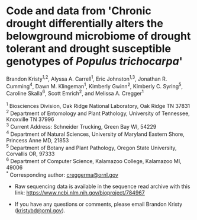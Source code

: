 # Code and data from 'Chronic drought differentially alters the belowground microbiome of drought tolerant and drought susceptible genotypes of _Populus trichocarpa_'

Brandon Kristy<sup>1,2</sup>, Alyssa A. Carrell<sup>1</sup>, Eric Johnston<sup>1,3</sup>, Jonathan R. Cumming<sup>4</sup>, Dawn M. Klingeman<sup>1</sup>, Kimberly Gwinn<sup>2</sup>, Kimberly C. Syring<sup>5</sup>, Caroline Skalla<sup>6</sup>, Scott Emrich<sup>2</sup>, and Melissa A. Cregger<sup>1</sup>

<sup>1</sup> Biosciences Division, Oak Ridge National Laboratory, Oak Ridge TN 37831 <br />
<sup>2</sup> Department of Entomology and Plant Pathology, University of Tennessee, Knoxville TN 37996 <br />
<sup>3</sup> Current Address: Schneider Trucking, Green Bay WI, 54229 <br />
<sup>4</sup> Department of Natural Sciences, University of Maryland Eastern Shore, Princess Anne MD, 21853 <br />
<sup>5</sup> Department of Botany and Plant Pathology, Oregon State University, Corvallis OR, 97333 <br />
<sup>6</sup> Department of Computer Science, Kalamazoo College, Kalamazoo MI, 49006 <br />
<sup>*</sup> Corresponding author: creggerma@ornl.gov

* Raw sequencing data is available in the sequence read archive with this link: https://www.ncbi.nlm.nih.gov/bioproject/784967 

* If you have any questions or comments, please email Brandon Kristy (kristybd@ornl.gov).
